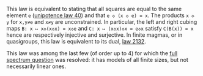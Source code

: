 This law is equivalent to stating that all squares are equal to the same element `e` ([unipotence law 40](https://teorth.github.io/equational_theories/implications/?40)) and that `e ◇ (x ◇ e) = x`.  The products `x ◇ y` for `x,y≠e` and `x≠y` are unconstrained.  In particular, the left and right cubing maps `B: x ↦ x◇(x◇x) = x◇e` and `C: x ↦ (x◇x)◇x = e◇x` satisfy `C(B(x)) = x` hence are respectively injective and surjective.  In finite magmas, or in quasigroups, this law is equivalent to its dual, [law 2132](https://teorth.github.io/equational_theories/implications/?2132).

This law was among the last few (of order up to 4) for which the [full spectrum question](https://leanprover.zulipchat.com/#narrow/channel/458659-Equational/topic/Equations.20with.20full.20spectrum/near/489997789) was resolved: it has models of all finite sizes, but not necessarily linear ones.
